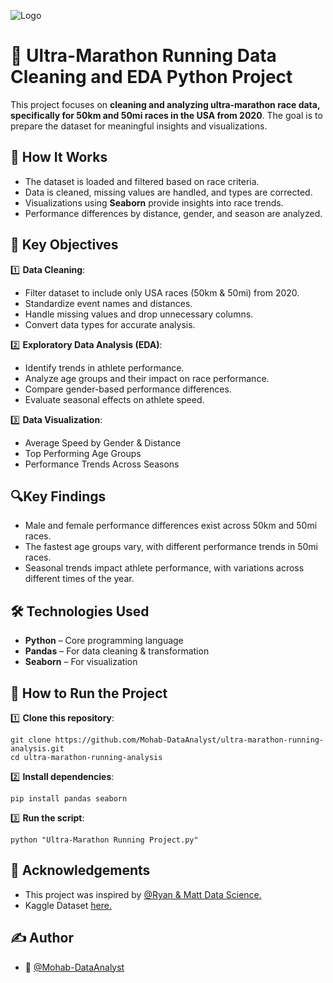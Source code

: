 
![Logo](https://cloudfront.runthrough.co.uk/uploads/public/media/images/Lc5lOtIloQRyAtDSJz24gJXe8nXIqbT97CLK8k6C/Lc5lOtIloQRyAtDSJz24gJXe8nXIqbT97CLK8k6C.png)


# 🏃 Ultra-Marathon Running Data Cleaning and EDA Python Project

This project focuses on **cleaning and analyzing ultra-marathon race data, specifically for 50km and 50mi races in the USA from 2020**. The goal is to prepare the dataset for meaningful insights and visualizations.  

## 🚀 How It Works

- The dataset is loaded and filtered based on race criteria.  
- Data is cleaned, missing values are handled, and types are corrected.  
- Visualizations using **Seaborn** provide insights into race trends.  
- Performance differences by distance, gender, and season are analyzed.  
## 📌 Key Objectives
1️⃣ **Data Cleaning**:
- Filter dataset to include only USA races (50km & 50mi) from 2020.  
- Standardize event names and distances.  
- Handle missing values and drop unnecessary columns.  
- Convert data types for accurate analysis.   



2️⃣ **Exploratory Data Analysis (EDA)**:
   - Identify trends in athlete performance.  
   - Analyze age groups and their impact on race performance.  
   - Compare gender-based performance differences.  
   - Evaluate seasonal effects on athlete speed.  


  3️⃣ **Data Visualization**:
- Average Speed by Gender & Distance
- Top Performing Age Groups
- Performance Trends Across Seasons
## 🔍Key Findings
- Male and female performance differences exist across 50km and 50mi races.
- The fastest age groups vary, with different performance trends in 50mi races.
- Seasonal trends impact athlete performance, with variations across different times of the year.
## 🛠️ Technologies Used
- **Python** – Core programming language
- **Pandas** – For data cleaning & transformation
- **Seaborn** – For visualization  
## 🚀 How to Run the Project
1️⃣ **Clone this repository**:

    git clone https://github.com/Mohab-DataAnalyst/ultra-marathon-running-analysis.git
    cd ultra-marathon-running-analysis

2️⃣ **Install dependencies**:

    pip install pandas seaborn

3️⃣ **Run the script**:

    python "Ultra-Marathon Running Project.py"
## 📎 Acknowledgements
- This project was inspired by [@Ryan & Matt Data Science.](https://youtu.be/4sZFkPw87ng?si=R5OhxtNucadftxAt)
- Kaggle Dataset [here.](https://www.kaggle.com/datasets/aiaiaidavid/the-big-dataset-of-ultra-marathon-running/discussion/420633)

## ✍️ Author
- 👤 [@Mohab-DataAnalyst](https://github.com/Mohab-DataAnalyst)
